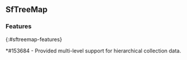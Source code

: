 ## SfTreeMap

### Features
{:#sftreemap-features}

*\#153684 - Provided multi-level support for hierarchical collection data. 
